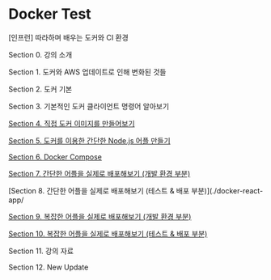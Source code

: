 # Docker Test

[인프런] 따라하며 배우는 도커와 CI 환경

Section 0. 강의 소개

Section 1. 도커와 AWS 업데이트로 인해 변화된 것들

Section 2. 도커 기본

Section 3. 기본적인 도커 클라이언트 명령어 알아보기

[Section 4. 직접 도커 이미지를 만들어보기](./dockerfile-folder/)

[Section 5. 도커를 이용한 간단한 Node.js 어플 만들기](./nodejs-docker-app/)

[Section 6. Docker Compose](./docker-compose-app/)

[Section 7. 간단한 어플을 실제로 배포해보기 (개발 환경 부분)](./docker-react-app/)

[Section 8. 간단한 어플을 실제로 배포해보기 (테스트 & 배포 부분)](./docker-react-app/

[Section 9. 복잡한 어플을 실제로 배포해보기 (개발 환경 부분)](./docker-fullstack-app/)

[Section 10. 복잡한 어플을 실제로 배포해보기 (테스트 & 배포 부분)](./docker-fullstack-app/)

Section 11. 강의 자료

Section 12. New Update
